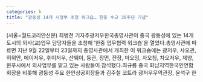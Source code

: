 ```yaml
---
categories: h
title: "광둥성 14개 시정부 초청 워크숍… 한중 수교 30주년 기념"
---
```

(서울=월드코리안신문) 최병천 기자주광저우한국총영사관이 중국 광둥성에 있는 14개 도시의 외사(교)업무 담당자들을 초청해 &lsquo;한중 업무협력 워크숍&rsquo;을 열었다.총영사관에 따르면 지난 9월 22일부터 23일까지 총영사관에서 개최한 이 워크숍에는 광저우, 사오관, 허위안, 메이저우, 후이저우, 산웨이, 둥관, 장먼, 잔장, 마오밍, 자오칭, 차오저우, 제양, 윈푸시에서 외사업무를 맡고 있는 사람들이 참석했다.최규룡 중국 화남지역한국인연합회장을 비롯해 광둥성 주요 한인상공회장들과 김주철 코트라 광저우무역관장, 윤석구 한